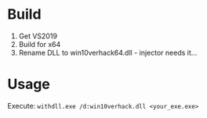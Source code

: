 # Build

1. Get VS2019
2. Build for x64
3. Rename DLL to win10verhack64.dll - injector needs it...

# Usage

Execute: `withdll.exe /d:win10verhack.dll <your_exe.exe>`

